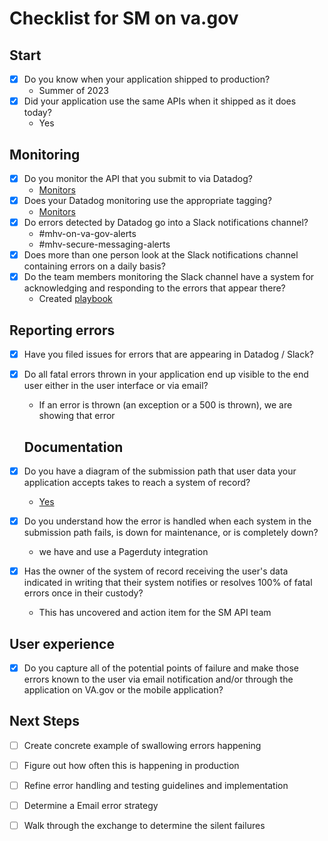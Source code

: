 # Checklist for SM on va.gov

## Start

* [x] Do you know when your application shipped to production?
  * Summer of 2023
* [x] Did your application use the same APIs when it shipped as it does today?
  * Yes
  
## Monitoring

* [x] Do you monitor the API that you submit to via Datadog?
  * [Monitors](https://vagov.ddog-gov.com/monitors/manage?q=MHV%20Secure%20%20status%3Aok&order=asc&sort=status)
* [x] Does your Datadog monitoring use the appropriate tagging?
  * [Monitors](https://vagov.ddog-gov.com/monitors/manage?q=MHV%20Secure%20%20status%3Aok&order=asc&sort=status)
* [x] Do errors detected by Datadog go into a Slack notifications channel?
  * #mhv-on-va-gov-alerts
  * #mhv-secure-messaging-alerts
* [x] Does more than one person look at the Slack notifications channel containing errors on a daily basis?
* [x] Do the team members monitoring the Slack channel have a system for acknowledging and responding to the errors that appear there?
  * Created [playbook](../incident-response/playbook.md)
  
## Reporting errors

* [x] Have you filed issues for errors that are appearing in Datadog / Slack?
* [x] Do all fatal errors thrown in your application end up visible to the end user either in the user interface or via email?
  * If an error is thrown (an exception or a 500 is thrown), we are showing that error
  
  ## Documentation

* [x] Do you have a diagram of the submission path that user data your application accepts takes to reach a system of record?
  * [Yes](https://app.mural.co/t/departmentofveteransaffairs9999/m/departmentofveteransaffairs9999/1726680887750/5d52dc27a66fd60074164175906fd62c34375d51?sender=ucd28b33d31bca59ada3d5719)
* [x] Do you understand how the error is handled when each system in the submission path fails, is down for maintenance, or is completely down?
  * we have and use a Pagerduty integration
* [x] Has the owner of the system of record receiving the user's data indicated in writing that their system notifies or resolves 100% of fatal errors once in their custody?
  - This has uncovered and action item for the SM API team

## User experience

* [x] Do you capture all of the potential points of failure and make those errors known to the user via email notification and/or through the application on VA.gov or the mobile application?
  
## Next Steps

* [ ] Create concrete example of swallowing errors happening
* [ ] Figure out how often this is happening in production
* [ ] Refine error handling and testing guidelines and implementation
* [ ] Determine a Email error strategy
* [ ] Walk through the exchange to determine the silent failures


